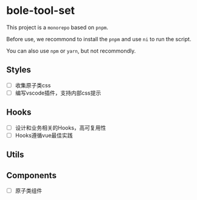 # bole-tool-set

This project is a `monorepo` based on `pnpm`.

Before use, we recommond to install the `pnpm` and use `ni` to run the script.

You can also use `npm` or `yarn`, but not recommondly.


## Styles

- [ ] 收集原子类css
- [ ] 编写vscode插件，支持内部css提示

## Hooks 

- [ ] 设计和业务相关的Hooks，高可复用性
- [ ] Hooks遵循vue最佳实践

## Utils

## Components

- [ ] 原子类组件
